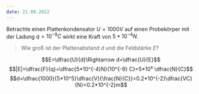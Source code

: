 ```yaml
---
date: 21.09.2022
---
```

Betrachte einen Plattenkondensator $U=1000V$ auf einen Probekörper mit der Ladung $q=10^{-9}C$ wirkt eine Kraft von $5*10^{-4} N$.

> Wie groß ist der Plattenabstand $d$ und die Feldstärke $E$?

$$E=\dfrac{U}{d}\Rightarrow d=\dfrac{U}{E}$$
$$|E|=\dfrac{F}{q}=\dfrac{5*10^{-4}N}{10^{-9} C}=5*10⁵ \dfrac{N}{C}$$
$$d=\dfrac{1000}{5*10^5}\dfrac{V}{\frac{N}{C}}=0.2*10^{-2}\dfrac{VC}{N}=0.2*10^{-2}m$$